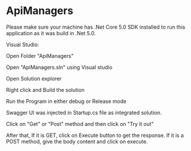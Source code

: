 # ApiManagers
Please make sure your machine has .Net Core 5.0 SDK installed to run this application as it was build in .Net 5.0.

Visual Studio:

Open Folder "ApiManagers"

Open "ApiManagers.sln" using Visual studio

 Open Solution explorer

Right click and Build the solution 

Run the Program in either debug or Release mode 

Swagger UI was injected in Startup.cs file as integrated solution.

Click on "Get" or "Post" method and then click on "Try it out"

After that, If it is GET, click on Execute button to get the response.
If it is a POST method, give the body content and click on execute.

